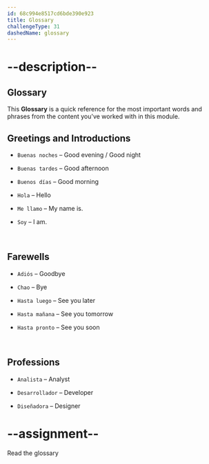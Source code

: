 ```yaml
---
id: 68c994e8517cd6bde390e923
title: Glossary
challengeType: 31
dashedName: glossary
---
```

<!-- GLOSSARY -->

# --description--

## Glossary

This **Glossary** is a quick reference for the most important words and phrases from the content you've worked with in this module.

## Greetings and Introductions

- `Buenas noches` – Good evening / Good night  

- `Buenas tardes` – Good afternoon  

- `Buenos días` – Good morning  

- `Hola` – Hello  

- `Me llamo` – My name is.  

- `Soy` – I am.

<br>

## Farewells

- `Adiós` – Goodbye  

- `Chao` – Bye  

- `Hasta luego` – See you later  

- `Hasta mañana` – See you tomorrow  

- `Hasta pronto` – See you soon

<br>

## Professions

- `Analista` – Analyst  

- `Desarrollador` – Developer  

- `Diseñadora` – Designer

# --assignment--

Read the glossary
